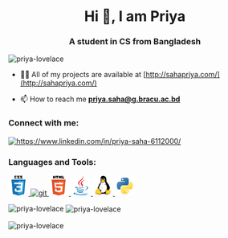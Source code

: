 <h1 align="center">Hi 👋, I am Priya</h1>
<h3 align="center">A student in CS from Bangladesh</h3>

<p align="left"> <img src="https://komarev.com/ghpvc/?username=priya-lovelace&label=Profile%20views&color=0e75b6&style=flat" alt="priya-lovelace" /> </p>

- 👨‍💻 All of my projects are available at [http://sahapriya.com/](http://sahapriya.com/)

- 📫 How to reach me **priya.saha@g.bracu.ac.bd**

<h3 align="left">Connect with me:</h3>
<p align="left">
<a href="https://linkedin.com/in/https://www.linkedin.com/in/priya-saha-6112000/" target="blank"><img align="center" src="https://raw.githubusercontent.com/rahuldkjain/github-profile-readme-generator/master/src/images/icons/Social/linked-in-alt.svg" alt="https://www.linkedin.com/in/priya-saha-6112000/" height="30" width="40" /></a>
</p>

<h3 align="left">Languages and Tools:</h3>
<p align="left"> <a href="https://www.w3schools.com/css/" target="_blank"> <img src="https://raw.githubusercontent.com/devicons/devicon/master/icons/css3/css3-original-wordmark.svg" alt="css3" width="40" height="40"/> </a> <a href="https://git-scm.com/" target="_blank"> <img src="https://www.vectorlogo.zone/logos/git-scm/git-scm-icon.svg" alt="git" width="40" height="40"/> </a> <a href="https://www.w3.org/html/" target="_blank"> <img src="https://raw.githubusercontent.com/devicons/devicon/master/icons/html5/html5-original-wordmark.svg" alt="html5" width="40" height="40"/> </a> <a href="https://www.java.com" target="_blank"> <img src="https://raw.githubusercontent.com/devicons/devicon/master/icons/java/java-original.svg" alt="java" width="40" height="40"/> </a> <a href="https://www.linux.org/" target="_blank"> <img src="https://raw.githubusercontent.com/devicons/devicon/master/icons/linux/linux-original.svg" alt="linux" width="40" height="40"/> </a> <a href="https://www.python.org" target="_blank"> <img src="https://raw.githubusercontent.com/devicons/devicon/master/icons/python/python-original.svg" alt="python" width="40" height="40"/> </a> </p>

<p><img align="left" src="https://github-readme-stats.vercel.app/api/top-langs?username=priya-lovelace&show_icons=true&locale=en&layout=compact" alt="priya-lovelace" /></p>

<p>&nbsp;<img align="center" src="https://github-readme-stats.vercel.app/api?username=priya-lovelace&show_icons=true&locale=en" alt="priya-lovelace" /></p>

<p><img align="center" src="https://github-readme-streak-stats.herokuapp.com/?user=priya-lovelace&" alt="priya-lovelace" /></p>

